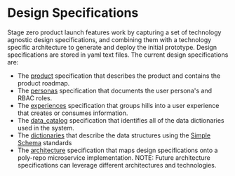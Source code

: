 # Design Specifications

Stage zero product launch features work by capturing a set of technology agnostic design specifications, and combining them with a technology specific architecture to generate and deploy the initial prototype. Design specifications are stored in yaml text files. The current design specifications are:

- The [product](./specifications/specification_schema/product_schema.yaml) specification that describes the product and contains the product roadmap.
- The [personas](./specifications/specification_schema/personas_schema.yaml) specification that documents the user persona's and RBAC roles.
- The [experiences](./specifications/specification_schema/experiences_schema.yaml) specification that groups hills into a user experience that creates or consumes information.
- The [data_catalog](./specifications/specification_schema/data_catalog_schema.yaml) specification that identifies all of the data dictionaries used in the system.
- The [dictionaries](./specifications/dictionaries/) that describe the data structures using the [Simple Schema](./SIMPLE_SCHEMA.md) standards
- The [architecture](./specifications/specification_schema/architecture_schema.yaml) specification that maps design specifications onto a poly-repo microservice implementation. NOTE: Future architecture specifications can leverage different architectures and technologies. 

